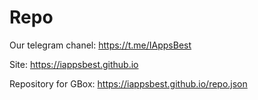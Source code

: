 # Repo

Our telegram chanel: https://t.me/IAppsBest

Site:
https://iappsbest.github.io

Repository for GBox:
https://iappsbest.github.io/repo.json
